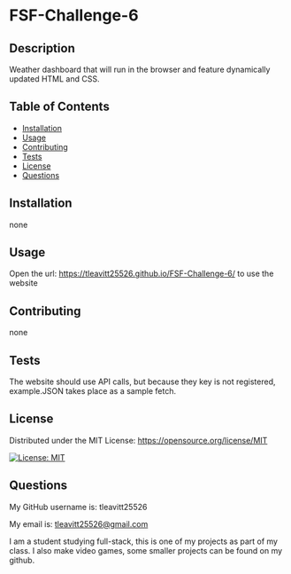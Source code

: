 # FSF-Challenge-6

## Description

Weather dashboard that will run in the browser and feature dynamically updated HTML and CSS.

## Table of Contents

- [Installation](#installation)
- [Usage](#usage)
- [Contributing](#contributing)
- [Tests](#tests)
- [License](#license)
- [Questions](#questions)

## Installation

none

## Usage

Open the url: https://tleavitt25526.github.io/FSF-Challenge-6/ to use the website

## Contributing

none

## Tests

The website should use API calls, but because they key is not registered, example.JSON takes place as a sample fetch.

## License

Distributed under the MIT License: https://opensource.org/license/MIT

 [![License: MIT](https://img.shields.io/badge/License-MIT-yellow.svg)](https://opensource.org/licenses/MIT)

## Questions

My GitHub username is: tleavitt25526

My email is: tleavitt25526@gmail.com

I am a student studying full-stack, this is one of my projects as part of my class. I also make video games, some smaller projects can be found on my github.
